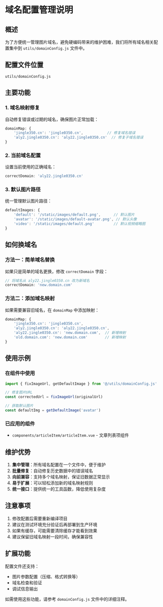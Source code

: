 # 域名配置管理说明

## 概述
为了方便统一管理图片域名，避免硬编码带来的维护困难，我们将所有域名相关配置集中到 `utils/domainConfig.js` 文件中。

## 配置文件位置
```
utils/domainConfig.js
```

## 主要功能

### 1. 域名映射修复
自动修复错误或过期的域名，确保图片正常加载：
```javascript
domainMap: {
    'jingle350.cn': 'jingle0350.cn',           // 修复域名错误
    'aly2.jingle0350.cn': 'aly22.jingle0350.cn'  // 修复子域名错误
}
```

### 2. 当前域名配置
设置当前使用的正确域名：
```javascript
correctDomain: 'aly22.jingle0350.cn'
```

### 3. 默认图片路径
统一管理默认图片路径：
```javascript
defaultImages: {
    'default': '/static/images/default.png',      // 默认图片
    'avatar': '/static/images/default-avatar.png', // 默认头像
    'video': '/static/images/default.png'         // 默认视频缩略图
}
```

## 如何换域名

### 方法一：简单域名替换
如果只是简单的域名更换，修改 `correctDomain` 字段：
```javascript
// 将域名从 aly22.jingle0350.cn 改为新域名
correctDomain: 'new.domain.com'
```

### 方法二：添加域名映射
如果需要兼容旧域名，在 `domainMap` 中添加映射：
```javascript
domainMap: {
    'jingle350.cn': 'jingle0350.cn',
    'aly2.jingle0350.cn': 'aly22.jingle0350.cn',
    'aly22.jingle0350.cn': 'new.domain.com',  // 新增映射
    'old.domain.com': 'new.domain.com'        // 新增映射
}
```

## 使用示例

### 在组件中使用
```javascript
import { fixImageUrl, getDefaultImage } from '@/utils/domainConfig.js'

// 修复图片URL
const correctedUrl = fixImageUrl(originalUrl)

// 获取默认图片
const defaultImg = getDefaultImage('avatar')
```

### 已应用的组件
- `components/articleItem/articleItem.vue` - 文章列表项组件

## 维护优势

1. **集中管理**：所有域名配置在一个文件中，便于维护
2. **批量修复**：自动修复历史数据中的错误域名
3. **向前兼容**：支持多个域名映射，保证旧数据正常显示
4. **易于扩展**：可以轻松添加新的域名映射规则
5. **统一接口**：提供统一的工具函数，降低使用复杂度

## 注意事项

1. 修改配置后需要重新编译项目
2. 建议在测试环境充分验证后再部署到生产环境
3. 如果有缓存，可能需要清除缓存才能看到效果
4. 建议保留旧域名映射一段时间，确保兼容性

## 扩展功能

配置文件还支持：
- 图片参数配置（压缩、格式转换等）
- 域名检查和验证
- 调试信息输出

如需使用这些功能，请参考 `domainConfig.js` 文件中的详细注释。